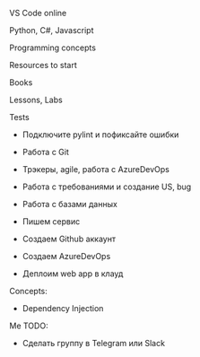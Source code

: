 VS Code online

Python, C#, Javascript

Programming concepts

Resources to start

Books

Lessons, Labs

Tests


- Подключите pylint и пофиксайте ошибки
- Работа с Git
- Трэкеры, agile, работа с AzureDevOps
- Работа с требованиями и создание US, bug
- Работа с базами данных
- Пишем сервис

- Создаем Github аккаунт
- Создаем AzureDevOps
- Деплоим web app в клауд

Concepts:
- Dependency Injection

Me TODO:
- Сделать группу в Telegram или Slack